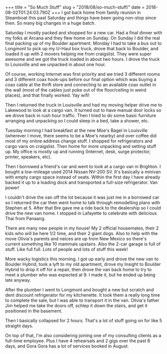 +++
title = "So Much Stuff"
slug = "2018/08/so-much-stuff/"
date = 2018-08-02T01:24:03.790Z
+++
I got back home from family reunion in Steamboat this past Saturday and things have been going non-stop since then. So many big changes in a huge batch.

Saturday I mostly packed and shopped for a new car. Had a final dinner with my folks at Arcana and they flew home on Sunday. On Sunday I did the real final packing up of my Boulder apartment. Monday I had to take a bus out to Longmont to pick up my U-Haul box truck, drove that back to Boulder, and loaded it up with 2 movers helping me from craigslist. They were super awesome and we got the truck loaded in about two hours. I drove the truck to Louisville and we unpacked in about one hour.  

Of course, working Internet was first priority and we tried 3 different rooms and 3 different coax hook-ups before our final option which was buying a coax cable at the thrift store and connecting to an available coax outlet in the wall (most of the cables just poke out of the floor/ceiling in weird places), and that finally worked. Yay wifi!

Then I returned the truck in Louisville and had my moving helper drive me to Lakewood to look at a cargo van. It turned out to have manual door locks so we drove back in rush hour traffic. Then I tried to do some basic furniture arranging and unpacking so I could sleep in a bed, take a shower, etc.

Tuesday morning I had breakfast at the new Moe's Bagel in Louisville (wherever I move, there seems to be a Moe's nearby) and over coffee did most of my online address change stuff. I shopped for refrigerators and cargo vans on craigslist. Then home for more unpacking and setting stuff up. My office is mostly up and running (Internet, desk, surge protector, printer, speakers, etc).

Then I borrowed a friend's car and went to look at a cargo van in Brighton. I bought a low-mileage used 2014 Nissan NV-200 SV. It's basically a minivan with empty cargo space instead of seats. Within the first day I have already backed it up to a loading dock and transported a full-size refrigerator. Van power!

I couldn't drive the van off the lot because it was just me in a borrowed car so I returned the car then went home to talk through remodelling plans with Stephen at 5. After that Bre gave me a ride back to the dealership so I could drive the new van home. I stopped in Lafayette to celebrate with delicious Thai from Panaang.

There are many new people in my house! My 2 official housemates, their 2 kids who will be here 1/2 time, and their 2 giant dogs. Also to help with the move Olivia's parents and neices are up from New Mexico so there's current something like 10 mammals upstairs. Also the 2-car garage is full of stuff. Like full full. Lots of people and lots of stuff this week!

More wacky logistics this morning. I got up early and drove the new van to Boulder Hybrid, took a lyft to my old apartment, drove my Insight to Boulder Hybrid to drop it off for a repair, then drove the van back home to try to meet a plumber who was expected at 9. I made it, but he ended up being late anyway.

After the plumber I went to Longmont and bought a new but scratch and dent discount refrigerator for my kitchenette. It took them a really long time to complete the sale, but I was able to transport it in the van. Olivia's father Jim helped me take the doors off, schlep it down the stairs, and get it positioned in the basement.

Then I basically collapsed for 2 hours. That's a lot of stuff going on for like 5 straight days.

On top of that, I'm also considering joining one of my consulting clients as a full-time employee. Plus I have 4 rehearsals and 2 gigs over the past 8 days, and Gora Gora has a lot of services booked in August.
